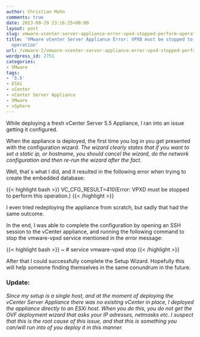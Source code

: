 ```yaml
---
author: Christian Mohn
comments: true
date: 2013-09-29 23:16:25+00:00
layout: post
slug: vmware-vcenter-server-appliance-error-vpxd-stopped-perform-operation
title: 'VMware vCenter Server Appliance Error: VPXD must be stopped to perform this
  operation'
url: /vmware-2/vmware-vcenter-server-appliance-error-vpxd-stopped-perform-operation/
wordpress_id: 2751
categories:
- VMware
tags:
- '5.5'
- ESXi
- vCenter
- vCenter Server Appliance
- VMware
- vSphere
---
```


While deploying a fresh vCenter Server 5.5 Appliance, I ran into an issue getting it configured.

When the appliance is deployed, the first time you log in you get presented with the configuration wizard. _The wizard clearly states that if you want to set a static ip, or hostname, you should cancel the wizard, do the network configuration and then re-run the wizard after the fact._

Well, that´s what I did, and it resulted in the following error when trying to create the embedded database:

{{< highlight bash >}}
VC_CFG_RESULT=410(Error: VPXD must be stopped to perform this operation.)
{{< /highlight >}}

I even tried redeploying the appliance from scratch, but sadly that had the same outcome.

In the end, I was able to complete the configuration by opening an SSH session to the vCenter appliance, and running the following command to stop the vmware-vpxd service mentioned in the error message:

{{< highlight bash >}}
~ # service vmware-vpxd stop
{{< /highlight >}}

After that I could successfully complete the Setup Wizard. Hopefully this will help someone finding themselves in the same conundrum in the future.


### Update:


_Since my setup is a single host, and at the moment of deploying the vCenter Server Appliance there was no existing vCenter in place, I deployed the appliance directly to an ESXi host. When you do this, you do not get the OVF deployment wizard that asks your IP adresses, netmasks etc. I suspect that this is the root cause of this issue, and that this is something you can/will run into of you deploy it in this manner._
